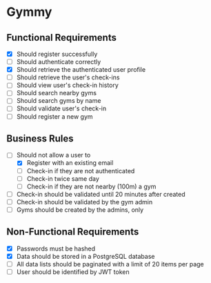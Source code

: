 # Gymmy

## Functional Requirements

- [x] Should register successfully
- [ ] Should authenticate correctly
- [x] Should retrieve the authenticated user profile
- [ ] Should retrieve the user's check-ins
- [ ] Should view user's check-in history
- [ ] Should search nearby gyms
- [ ] Should search gyms by name
- [ ] Should validate user's check-in
- [ ] Should register a new gym

## Business Rules

- [ ] Should not allow a user to
  - [x] Register with an existing email
  - [ ] Check-in if they are not authenticated
  - [ ] Check-in twice same day
  - [ ] Check-in if they are not nearby (100m) a gym
- [ ] Check-in should be validated until 20 minutes after created
- [ ] Check-in should be validated by the gym admin
- [ ] Gyms should be created by the admins, only

## Non-Functional Requirements

- [x] Passwords must be hashed
- [x] Data should be stored in a PostgreSQL database
- [ ] All data lists should be paginated with a limit of 20 items per page
- [ ] User should be identified by JWT token
